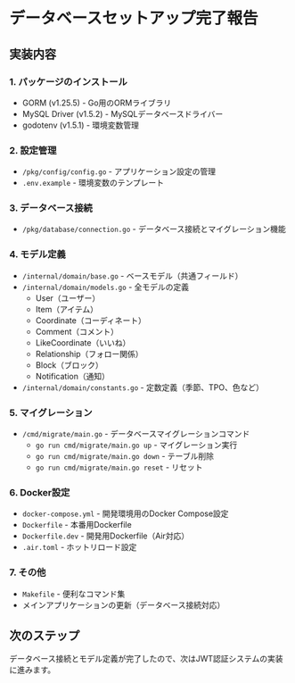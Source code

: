 # データベースセットアップ完了報告

## 実装内容

### 1. パッケージのインストール
- GORM (v1.25.5) - Go用のORMライブラリ
- MySQL Driver (v1.5.2) - MySQLデータベースドライバー
- godotenv (v1.5.1) - 環境変数管理

### 2. 設定管理
- `/pkg/config/config.go` - アプリケーション設定の管理
- `.env.example` - 環境変数のテンプレート

### 3. データベース接続
- `/pkg/database/connection.go` - データベース接続とマイグレーション機能

### 4. モデル定義
- `/internal/domain/base.go` - ベースモデル（共通フィールド）
- `/internal/domain/models.go` - 全モデルの定義
  - User（ユーザー）
  - Item（アイテム）
  - Coordinate（コーディネート）
  - Comment（コメント）
  - LikeCoordinate（いいね）
  - Relationship（フォロー関係）
  - Block（ブロック）
  - Notification（通知）
- `/internal/domain/constants.go` - 定数定義（季節、TPO、色など）

### 5. マイグレーション
- `/cmd/migrate/main.go` - データベースマイグレーションコマンド
  - `go run cmd/migrate/main.go up` - マイグレーション実行
  - `go run cmd/migrate/main.go down` - テーブル削除
  - `go run cmd/migrate/main.go reset` - リセット

### 6. Docker設定
- `docker-compose.yml` - 開発環境用のDocker Compose設定
- `Dockerfile` - 本番用Dockerfile
- `Dockerfile.dev` - 開発用Dockerfile（Air対応）
- `.air.toml` - ホットリロード設定

### 7. その他
- `Makefile` - 便利なコマンド集
- メインアプリケーションの更新（データベース接続対応）

## 次のステップ

データベース接続とモデル定義が完了したので、次はJWT認証システムの実装に進みます。